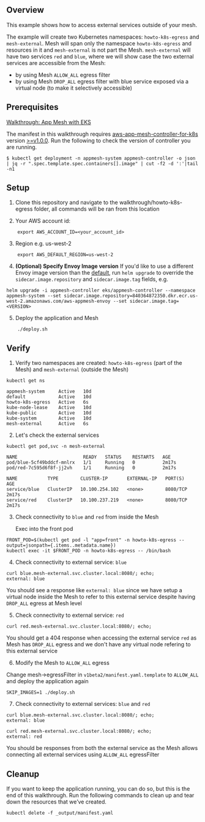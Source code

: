 ## Overview
This example shows how to access external services outside of your mesh.

The example will create two Kubernetes namespaces: `howto-k8s-egress` and `mesh-external`. Mesh will span only the namespace `howto-k8s-egress` and resources in it and `mesh-external` is not part the Mesh.
`mesh-external` will have two services `red` and `blue`, where we will show case the two external services are accessible from the Mesh:
  * by using Mesh `ALLOW_ALL` egress filter
  * by using Mesh `DROP_ALL` egress filter with blue service exposed via a virtual node (to make it selectively accessible)

## Prerequisites
[Walkthrough: App Mesh with EKS](../eks/)

The manifest in this walkthrough requires [aws-app-mesh-controller-for-k8s](https://github.com/aws/aws-app-mesh-controller-for-k8s) version [>=v1.0.0](https://github.com/aws/aws-app-mesh-controller-for-k8s/releases/tag/v1.0.0). Run the following to check the version of controller you are running.
```
$ kubectl get deployment -n appmesh-system appmesh-controller -o json | jq -r ".spec.template.spec.containers[].image" | cut -f2 -d ':'|tail -n1
```

## Setup
1. Clone this repository and navigate to the walkthrough/howto-k8s-egress folder, all commands will be ran from this location

2. Your AWS account id:

```
    export AWS_ACCOUNT_ID=<your_account_id>
```

3. Region e.g. us-west-2

```
    export AWS_DEFAULT_REGION=us-west-2
```

4. **(Optional) Specify Envoy Image version** If you'd like to use a different Envoy image version than the [default](https://github.com/aws/eks-charts/tree/master/stable/appmesh-controller#configuration), run `helm upgrade` to override the `sidecar.image.repository` and `sidecar.image.tag` fields, e.g.
```
helm upgrade -i appmesh-controller eks/appmesh-controller --namespace appmesh-system --set sidecar.image.repository=840364872350.dkr.ecr.us-west-2.amazonaws.com/aws-appmesh-envoy --set sidecar.image.tag=<VERSION>
```
5. Deploy the application and Mesh

```
    ./deploy.sh
```

## Verify

1. Verify two namespaces are created: `howto-k8s-egress` (part of the Mesh) and `mesh-external` (outside the Mesh)
```
kubectl get ns

appmesh-system     Active   10d
default            Active   10d
howto-k8s-egress   Active   6s
kube-node-lease    Active   10d
kube-public        Active   10d
kube-system        Active   10d
mesh-external      Active   6s

```

2. Let's check the external services
```
kubectl get pod,svc -n mesh-external

NAME                        READY   STATUS    RESTARTS   AGE
pod/blue-5cf49bddcf-mnlrx   1/1     Running   0          2m17s
pod/red-7c595d6f8f-jj2vh    1/1     Running   0          2m17s

NAME           TYPE        CLUSTER-IP       EXTERNAL-IP   PORT(S)    AGE
service/blue   ClusterIP   10.100.254.102   <none>        8080/TCP   2m17s
service/red    ClusterIP   10.100.237.219   <none>        8080/TCP   2m17s
```

3. Check connectivity to `blue` and `red` from inside the Mesh

    Exec into the front pod
```
FRONT_POD=$(kubectl get pod -l "app=front" -n howto-k8s-egress --output=jsonpath={.items..metadata.name})
kubectl exec -it $FRONT_POD -n howto-k8s-egress -- /bin/bash
```

4. Check connectivity to external service: `blue`

```
curl blue.mesh-external.svc.cluster.local:8080/; echo;
external: blue
```

You should see a response like `external: blue` since we have setup a virtual node inside the Mesh to refer to this external service despite having `DROP_ALL` egress at Mesh level

5. Check connectivity to external service: `red`

```
curl red.mesh-external.svc.cluster.local:8080/; echo;

```
You should get a 404 response when accessing the external service `red` as Mesh has `DROP_ALL` egress and we don't have any virtual node refering to this external service


6. Modify the Mesh to `ALLOW_ALL` egress

Change mesh->egressFilter in `v1beta2/manifest.yaml.template` to `ALLOW_ALL` and deploy the application again

```
SKIP_IMAGES=1 ./deploy.sh
```

7. Check connectivity to external services: `blue` and `red`

```
curl blue.mesh-external.svc.cluster.local:8080/; echo;
external: blue

curl red.mesh-external.svc.cluster.local:8080/; echo;
external: red
```

You should be responses from both the external service as the Mesh allows connecting all external services using `ALLOW_ALL` egressFilter

## Cleanup
If you want to keep the application running, you can do so, but this is the end of this walkthrough. Run the following commands to clean up and tear down the resources that we’ve created.

```
kubectl delete -f _output/manifest.yaml
```
